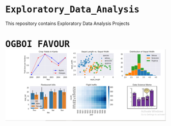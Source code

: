 # <b><samp>Exploratory_Data_Analysis</samp></b>

This repository contains Exploratory Data Analysis Projects 


# <samp>OGBOI FAVOUR</samp><img src= "https://github.com/FavourOgboi/Exploratory_Data_Analysis/blob/main/Assets/Exploratory%20data%20analysis.PNG" width="600px" length ="600px">
